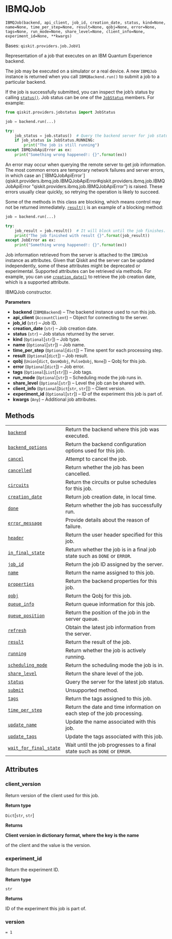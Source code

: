 # IBMQJob

<span id="undefined" />

`IBMQJob(backend, api_client, job_id, creation_date, status, kind=None, name=None, time_per_step=None, result=None, qobj=None, error=None, tags=None, run_mode=None, share_level=None, client_info=None, experiment_id=None, **kwargs)`

Bases: `qiskit.providers.job.JobV1`

Representation of a job that executes on an IBM Quantum Experience backend.

The job may be executed on a simulator or a real device. A new `IBMQJob` instance is returned when you call `IBMQBackend.run()` to submit a job to a particular backend.

If the job is successfully submitted, you can inspect the job’s status by calling [`status()`](qiskit.providers.ibmq.job.IBMQJob.status#qiskit.providers.ibmq.job.IBMQJob.status "qiskit.providers.ibmq.job.IBMQJob.status"). Job status can be one of the [`JobStatus`](qiskit.providers.JobStatus#qiskit.providers.JobStatus "qiskit.providers.JobStatus") members. For example:

```python
from qiskit.providers.jobstatus import JobStatus

job = backend.run(...)

try:
    job_status = job.status()  # Query the backend server for job status.
    if job_status is JobStatus.RUNNING:
        print("The job is still running")
except IBMQJobApiError as ex:
    print("Something wrong happened!: {}".format(ex))
```

<Admonition title="Note" type="note">
  An error may occur when querying the remote server to get job information. The most common errors are temporary network failures and server errors, in which case an [`IBMQJobApiError`](qiskit.providers.ibmq.job.IBMQJobApiError#qiskit.providers.ibmq.job.IBMQJobApiError "qiskit.providers.ibmq.job.IBMQJobApiError") is raised. These errors usually clear quickly, so retrying the operation is likely to succeed.
</Admonition>

Some of the methods in this class are blocking, which means control may not be returned immediately. [`result()`](qiskit.providers.ibmq.job.IBMQJob.result#qiskit.providers.ibmq.job.IBMQJob.result "qiskit.providers.ibmq.job.IBMQJob.result") is an example of a blocking method:

```python
job = backend.run(...)

try:
    job_result = job.result()  # It will block until the job finishes.
    print("The job finished with result {}".format(job_result))
except JobError as ex:
    print("Something wrong happened!: {}".format(ex))
```

Job information retrieved from the server is attached to the `IBMQJob` instance as attributes. Given that Qiskit and the server can be updated independently, some of these attributes might be deprecated or experimental. Supported attributes can be retrieved via methods. For example, you can use [`creation_date()`](qiskit.providers.ibmq.job.IBMQJob.creation_date#qiskit.providers.ibmq.job.IBMQJob.creation_date "qiskit.providers.ibmq.job.IBMQJob.creation_date") to retrieve the job creation date, which is a supported attribute.

IBMQJob constructor.

**Parameters**

*   **backend** (`IBMQBackend`) – The backend instance used to run this job.
*   **api\_client** (`AccountClient`) – Object for connecting to the server.
*   **job\_id** (`str`) – Job ID.
*   **creation\_date** (`str`) – Job creation date.
*   **status** (`str`) – Job status returned by the server.
*   **kind** (`Optional`\[`str`]) – Job type.
*   **name** (`Optional`\[`str`]) – Job name.
*   **time\_per\_step** (`Optional`\[`dict`]) – Time spent for each processing step.
*   **result** (`Optional`\[`dict`]) – Job result.
*   **qobj** (`Union`\[`dict`, `QasmQobj`, `PulseQobj`, `None`]) – Qobj for this job.
*   **error** (`Optional`\[`dict`]) – Job error.
*   **tags** (`Optional`\[`List`\[`str`]]) – Job tags.
*   **run\_mode** (`Optional`\[`str`]) – Scheduling mode the job runs in.
*   **share\_level** (`Optional`\[`str`]) – Level the job can be shared with.
*   **client\_info** (`Optional`\[`Dict`\[`str`, `str`]]) – Client version.
*   **experiment\_id** (`Optional`\[`str`]) – ID of the experiment this job is part of.
*   **kwargs** (`Any`) – Additional job attributes.

## Methods

|                                                                                                                                                                                                  |                                                                           |
| ------------------------------------------------------------------------------------------------------------------------------------------------------------------------------------------------ | ------------------------------------------------------------------------- |
| [`backend`](qiskit.providers.ibmq.job.IBMQJob.backend#qiskit.providers.ibmq.job.IBMQJob.backend "qiskit.providers.ibmq.job.IBMQJob.backend")                                                     | Return the backend where this job was executed.                           |
| [`backend_options`](qiskit.providers.ibmq.job.IBMQJob.backend_options#qiskit.providers.ibmq.job.IBMQJob.backend_options "qiskit.providers.ibmq.job.IBMQJob.backend_options")                     | Return the backend configuration options used for this job.               |
| [`cancel`](qiskit.providers.ibmq.job.IBMQJob.cancel#qiskit.providers.ibmq.job.IBMQJob.cancel "qiskit.providers.ibmq.job.IBMQJob.cancel")                                                         | Attempt to cancel the job.                                                |
| [`cancelled`](qiskit.providers.ibmq.job.IBMQJob.cancelled#qiskit.providers.ibmq.job.IBMQJob.cancelled "qiskit.providers.ibmq.job.IBMQJob.cancelled")                                             | Return whether the job has been cancelled.                                |
| [`circuits`](qiskit.providers.ibmq.job.IBMQJob.circuits#qiskit.providers.ibmq.job.IBMQJob.circuits "qiskit.providers.ibmq.job.IBMQJob.circuits")                                                 | Return the circuits or pulse schedules for this job.                      |
| [`creation_date`](qiskit.providers.ibmq.job.IBMQJob.creation_date#qiskit.providers.ibmq.job.IBMQJob.creation_date "qiskit.providers.ibmq.job.IBMQJob.creation_date")                             | Return job creation date, in local time.                                  |
| [`done`](qiskit.providers.ibmq.job.IBMQJob.done#qiskit.providers.ibmq.job.IBMQJob.done "qiskit.providers.ibmq.job.IBMQJob.done")                                                                 | Return whether the job has successfully run.                              |
| [`error_message`](qiskit.providers.ibmq.job.IBMQJob.error_message#qiskit.providers.ibmq.job.IBMQJob.error_message "qiskit.providers.ibmq.job.IBMQJob.error_message")                             | Provide details about the reason of failure.                              |
| [`header`](qiskit.providers.ibmq.job.IBMQJob.header#qiskit.providers.ibmq.job.IBMQJob.header "qiskit.providers.ibmq.job.IBMQJob.header")                                                         | Return the user header specified for this job.                            |
| [`in_final_state`](qiskit.providers.ibmq.job.IBMQJob.in_final_state#qiskit.providers.ibmq.job.IBMQJob.in_final_state "qiskit.providers.ibmq.job.IBMQJob.in_final_state")                         | Return whether the job is in a final job state such as `DONE` or `ERROR`. |
| [`job_id`](qiskit.providers.ibmq.job.IBMQJob.job_id#qiskit.providers.ibmq.job.IBMQJob.job_id "qiskit.providers.ibmq.job.IBMQJob.job_id")                                                         | Return the job ID assigned by the server.                                 |
| [`name`](qiskit.providers.ibmq.job.IBMQJob.name#qiskit.providers.ibmq.job.IBMQJob.name "qiskit.providers.ibmq.job.IBMQJob.name")                                                                 | Return the name assigned to this job.                                     |
| [`properties`](qiskit.providers.ibmq.job.IBMQJob.properties#qiskit.providers.ibmq.job.IBMQJob.properties "qiskit.providers.ibmq.job.IBMQJob.properties")                                         | Return the backend properties for this job.                               |
| [`qobj`](qiskit.providers.ibmq.job.IBMQJob.qobj#qiskit.providers.ibmq.job.IBMQJob.qobj "qiskit.providers.ibmq.job.IBMQJob.qobj")                                                                 | Return the Qobj for this job.                                             |
| [`queue_info`](qiskit.providers.ibmq.job.IBMQJob.queue_info#qiskit.providers.ibmq.job.IBMQJob.queue_info "qiskit.providers.ibmq.job.IBMQJob.queue_info")                                         | Return queue information for this job.                                    |
| [`queue_position`](qiskit.providers.ibmq.job.IBMQJob.queue_position#qiskit.providers.ibmq.job.IBMQJob.queue_position "qiskit.providers.ibmq.job.IBMQJob.queue_position")                         | Return the position of the job in the server queue.                       |
| [`refresh`](qiskit.providers.ibmq.job.IBMQJob.refresh#qiskit.providers.ibmq.job.IBMQJob.refresh "qiskit.providers.ibmq.job.IBMQJob.refresh")                                                     | Obtain the latest job information from the server.                        |
| [`result`](qiskit.providers.ibmq.job.IBMQJob.result#qiskit.providers.ibmq.job.IBMQJob.result "qiskit.providers.ibmq.job.IBMQJob.result")                                                         | Return the result of the job.                                             |
| [`running`](qiskit.providers.ibmq.job.IBMQJob.running#qiskit.providers.ibmq.job.IBMQJob.running "qiskit.providers.ibmq.job.IBMQJob.running")                                                     | Return whether the job is actively running.                               |
| [`scheduling_mode`](qiskit.providers.ibmq.job.IBMQJob.scheduling_mode#qiskit.providers.ibmq.job.IBMQJob.scheduling_mode "qiskit.providers.ibmq.job.IBMQJob.scheduling_mode")                     | Return the scheduling mode the job is in.                                 |
| [`share_level`](qiskit.providers.ibmq.job.IBMQJob.share_level#qiskit.providers.ibmq.job.IBMQJob.share_level "qiskit.providers.ibmq.job.IBMQJob.share_level")                                     | Return the share level of the job.                                        |
| [`status`](qiskit.providers.ibmq.job.IBMQJob.status#qiskit.providers.ibmq.job.IBMQJob.status "qiskit.providers.ibmq.job.IBMQJob.status")                                                         | Query the server for the latest job status.                               |
| [`submit`](qiskit.providers.ibmq.job.IBMQJob.submit#qiskit.providers.ibmq.job.IBMQJob.submit "qiskit.providers.ibmq.job.IBMQJob.submit")                                                         | Unsupported method.                                                       |
| [`tags`](qiskit.providers.ibmq.job.IBMQJob.tags#qiskit.providers.ibmq.job.IBMQJob.tags "qiskit.providers.ibmq.job.IBMQJob.tags")                                                                 | Return the tags assigned to this job.                                     |
| [`time_per_step`](qiskit.providers.ibmq.job.IBMQJob.time_per_step#qiskit.providers.ibmq.job.IBMQJob.time_per_step "qiskit.providers.ibmq.job.IBMQJob.time_per_step")                             | Return the date and time information on each step of the job processing.  |
| [`update_name`](qiskit.providers.ibmq.job.IBMQJob.update_name#qiskit.providers.ibmq.job.IBMQJob.update_name "qiskit.providers.ibmq.job.IBMQJob.update_name")                                     | Update the name associated with this job.                                 |
| [`update_tags`](qiskit.providers.ibmq.job.IBMQJob.update_tags#qiskit.providers.ibmq.job.IBMQJob.update_tags "qiskit.providers.ibmq.job.IBMQJob.update_tags")                                     | Update the tags associated with this job.                                 |
| [`wait_for_final_state`](qiskit.providers.ibmq.job.IBMQJob.wait_for_final_state#qiskit.providers.ibmq.job.IBMQJob.wait_for_final_state "qiskit.providers.ibmq.job.IBMQJob.wait_for_final_state") | Wait until the job progresses to a final state such as `DONE` or `ERROR`. |

## Attributes

<span id="undefined" />

### client\_version

Return version of the client used for this job.

**Return type**

`Dict`\[`str`, `str`]

**Returns**

**Client version in dictionary format, where the key is the name**

of the client and the value is the version.

<span id="undefined" />

### experiment\_id

Return the experiment ID.

**Return type**

`str`

**Returns**

ID of the experiment this job is part of.

<span id="undefined" />

### version

`= 1`
